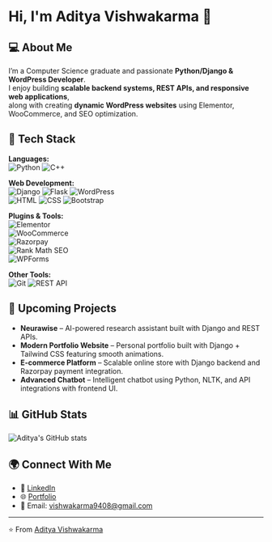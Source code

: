 # Hi, I'm Aditya Vishwakarma 👋

## 💻 About Me
I’m a Computer Science graduate and passionate **Python/Django & WordPress Developer**.  
I enjoy building **scalable backend systems, REST APIs, and responsive web applications**,  
along with creating **dynamic WordPress websites** using Elementor, WooCommerce, and SEO optimization.  

## 🚀 Tech Stack
**Languages:**  
![Python](https://img.shields.io/badge/Python-3776AB?style=for-the-badge&logo=python&logoColor=white) 
![C++](https://img.shields.io/badge/C++-00599C?style=for-the-badge&logo=cplusplus&logoColor=white)  

**Web Development:**  
![Django](https://img.shields.io/badge/Django-092E20?style=for-the-badge&logo=django&logoColor=white) 
![Flask](https://img.shields.io/badge/Flask-000000?style=for-the-badge&logo=flask&logoColor=white) 
![WordPress](https://img.shields.io/badge/WordPress-21759B?style=for-the-badge&logo=wordpress&logoColor=white)  
![HTML](https://img.shields.io/badge/HTML5-E34F26?style=for-the-badge&logo=html5&logoColor=white) 
![CSS](https://img.shields.io/badge/CSS3-1572B6?style=for-the-badge&logo=css3&logoColor=white) 
![Bootstrap](https://img.shields.io/badge/Bootstrap-7952B3?style=for-the-badge&logo=bootstrap&logoColor=white)  

**Plugins & Tools:**  
![Elementor](https://img.shields.io/badge/Elementor-92003B?style=for-the-badge&logo=elementor&logoColor=white)  
![WooCommerce](https://img.shields.io/badge/WooCommerce-96588A?style=for-the-badge&logo=woocommerce&logoColor=white)  
![Razorpay](https://img.shields.io/badge/Razorpay-02042B?style=for-the-badge&logo=razorpay&logoColor=white)  
![Rank Math SEO](https://img.shields.io/badge/RankMath-1C1C1C?style=for-the-badge&logo=google&logoColor=white)  
![WPForms](https://img.shields.io/badge/WPForms-FF6600?style=for-the-badge&logo=wpforms&logoColor=white)  

**Other Tools:**  
![Git](https://img.shields.io/badge/Git-F05032?style=for-the-badge&logo=git&logoColor=white) 
![REST API](https://img.shields.io/badge/REST-02569B?style=for-the-badge&logo=postman&logoColor=white)  

## 🔮 Upcoming Projects
- **Neurawise** – AI-powered research assistant built with Django and REST APIs.  
- **Modern Portfolio Website** – Personal portfolio built with Django + Tailwind CSS featuring smooth animations.  
- **E-commerce Platform** – Scalable online store with Django backend and Razorpay payment integration.  
- **Advanced Chatbot** – Intelligent chatbot using Python, NLTK, and API integrations with frontend UI.  

## 📊 GitHub Stats
![Aditya's GitHub stats](https://github-readme-stats.vercel.app/api?username=aditya9408&show_icons=true&theme=tokyonight)

## 🌍 Connect With Me
- 💼 [LinkedIn](www.linkedin.com/in/adityavishwakarma04)  
- 🌐 [Portfolio](https://adityavishwakarma-portfolio.netlify.app/)  
- 📧 Email: vishwakarma9408@gmail.com

---
⭐️ From [Aditya Vishwakarma](https://github.com/aditya9408)

<!--
**aditya9408/aditya9408** is a ✨ _special_ ✨ repository because its `README.md` (this file) appears on your GitHub profile.

Here are some ideas to get you started:

- 🔭 I’m currently working on ...
- 🌱 I’m currently learning ...
- 👯 I’m looking to collaborate on ...
- 🤔 I’m looking for help with ...
- 💬 Ask me about ...
- 📫 How to reach me: ...
- 😄 Pronouns: ...
- ⚡ Fun fact: ...
-->
